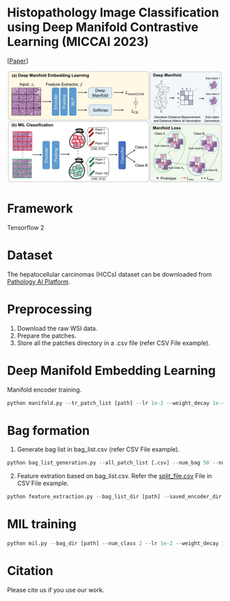 # Histopathology Image Classification using Deep Manifold Contrastive Learning (MICCAI 2023)

[[Paper](https://arxiv.org/abs/2306.14459)]

<p align="center">
  <img src="Fig.2_1.jpg"  >
</p>

# Framework 
Tensorflow 2

# Dataset 
The hepatocellular carcinomas (HCCs) dataset can be downloaded from [Pathology AI Platform](http://www.wisepaip.org/paip).

# Preprocessing
1. Download the raw WSI data.
2. Prepare the patches.
3. Store all the patches directory in a .csv file (refer CSV File example).


# Deep Manifold Embedding Learning
Manifold encoder training. 
```python
python manifold.py --tr_patch_list [path] --lr 1e-2 --weight_decay 1e-4 
```


# Bag formation
1. Generate bag list in bag_list.csv (refer CSV File example).
   
```python
python bag_list_generation.py --all_patch_list [.csv] --num_bag 50 --num_patchPerbag 100 
```

2. Feature extration based on bag_list.csv.
   Refer the [split_file.csv](Deep-Manifold-Contrastive-Learning/csv_example/) File in CSV File example.
```python
python feature_extraction.py --bag_list_dir [path] --saved_encoder_dir [path] --split_file [.csv]
```
   
# MIL training 
```python
python mil.py --bag_dir [path] --num_class 2 --lr 1e-2 --weight_decay 1e-4 
```


# Citation
Please cite us if you use our work. 
